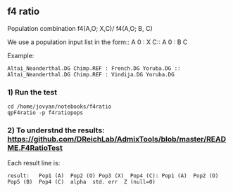 ## f4 ratio

Population combination f4(A,O; X,C)/ f4(A,O; B, C) 

We use a population input list in the form:: A 0 : X C:: A 0 : B C

Example:

    Altai_Neanderthal.DG Chimp.REF : French.DG Yoruba.DG :: Altai_Neanderthal.DG Chimp.REF : Vindija.DG Yoruba.DG
    
### 1) Run the test
    
    cd /home/jovyan/notebooks/f4ratio
    qpF4ratio -p f4ratiopops
    
### 2) To understnd the results: https://github.com/DReichLab/AdmixTools/blob/master/README.F4RatioTest

Each result line is: 

    result:   Pop1 (A)  Pop2 (O) Pop3 (X)  Pop4 (C): Pop1 (A)  Pop2 (O) Pop5 (B)  Pop4 (C)  alpha  std. err  Z (null=0)
